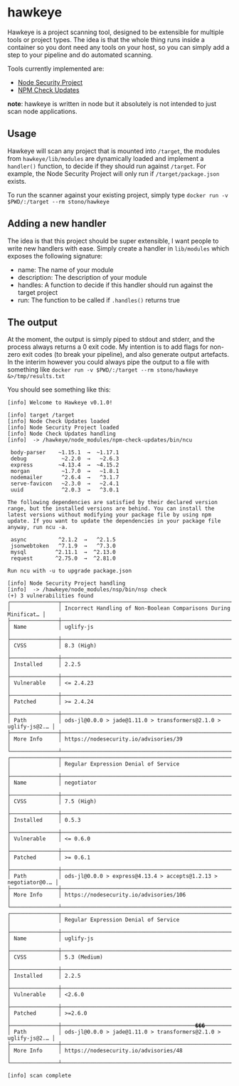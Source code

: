 # hawkeye
Hawkeye is a project scanning tool, designed to be extensible for multiple tools or project types.  The idea is that the whole thing runs inside a container so you dont need any tools on your host, so you can simply add a step to your pipeline and do automated scanning.

Tools currently implemented are:

  - [Node Security Project](https://github.com/nodesecurity/nsp)
  - [NPM Check Updates](https://github.com/tjunnone/npm-check-updates)

__note__: hawkeye is written in node but it absolutely is not intended to just scan node applications.

## Usage
Hawkeye will scan any project that is mounted into `/target`, the modules from `hawkeye/lib/modules` are dynamically loaded and implement a `handler()` function, to decide if they should run against `/target`.  For example, the Node Security Project will only run if `/target/package.json` exists.

To run the scanner against your existing project, simply type `docker run -v $PWD/:/target --rm stono/hawkeye`

## Adding a new handler
The idea is that this project should be super extensible, I want people to write new handlers with ease.  Simply create a handler in `lib/modules` which exposes the following signature:

  - name: The name of your module
  - description: The description of your module
  - handles: A function to decide if this handler should run against the target project
  - run: The function to be called if `.handles()` returns true

## The output
At the moment, the output is simply piped to stdout and stderr, and the process always returns a 0 exit code.  My intention is to add flags for non-zero exit codes (to break your pipeline), and also generate output artefacts.  In the interim however you could always pipe the output to a file with something like `docker run -v $PWD/:/target --rm stono/hawkeye &>/tmp/results.txt`

You should see something like this:
```
[info] Welcome to Hawkeye v0.1.0!

[info] target /target
[info] Node Check Updates loaded
[info] Node Security Project loaded
[info] Node Check Updates handling
[info]  -> /hawkeye/node_modules/npm-check-updates/bin/ncu

 body-parser    ~1.15.1  →  ~1.17.1
 debug           ~2.2.0  →   ~2.6.3
 express        ~4.13.4  →  ~4.15.2
 morgan          ~1.7.0  →   ~1.8.1
 nodemailer      ^2.6.4  →   ^3.1.7
 serve-favicon   ~2.3.0  →   ~2.4.1
 uuid            ^2.0.3  →   ^3.0.1

The following dependencies are satisfied by their declared version range, but the installed versions are behind. You can install the latest versions without modifying your package file by using npm update. If you want to update the dependencies in your package file anyway, run ncu -a.

 async          ^2.1.2  →   ^2.1.5
 jsonwebtoken   ^7.1.9  →   ^7.3.0
 mysql         ^2.11.1  →  ^2.13.0
 request       ^2.75.0  →  ^2.81.0

Run ncu with -u to upgrade package.json

[info] Node Security Project handling
[info]  -> /hawkeye/node_modules/nsp/bin/nsp check
(+) 3 vulnerabilities found
┌───────────────┬─────────────────────────────────────────────────────────────────┐
│               │ Incorrect Handling of Non-Boolean Comparisons During Minificat… │
├───────────────┼─────────────────────────────────────────────────────────────────┤
│ Name          │ uglify-js                                                       │
├───────────────┼─────────────────────────────────────────────────────────────────┤
│ CVSS          │ 8.3 (High)                                                      │
├───────────────┼─────────────────────────────────────────────────────────────────┤
│ Installed     │ 2.2.5                                                           │
├───────────────┼─────────────────────────────────────────────────────────────────┤
│ Vulnerable    │ <= 2.4.23                                                       │
├───────────────┼─────────────────────────────────────────────────────────────────┤
│ Patched       │ >= 2.4.24                                                       │
├───────────────┼─────────────────────────────────────────────────────────────────┤
│ Path          │ ods-jl@0.0.0 > jade@1.11.0 > transformers@2.1.0 > uglify-js@2.… │
├───────────────┼─────────────────────────────────────────────────────────────────┤
│ More Info     │ https://nodesecurity.io/advisories/39                           │
└───────────────┴─────────────────────────────────────────────────────────────────┘
┌───────────────┬─────────────────────────────────────────────────────────────────┐
│               │ Regular Expression Denial of Service                            │
├───────────────┼─────────────────────────────────────────────────────────────────┤
│ Name          │ negotiator                                                      │
├───────────────┼─────────────────────────────────────────────────────────────────┤
│ CVSS          │ 7.5 (High)                                                      │
├───────────────┼─────────────────────────────────────────────────────────────────┤
│ Installed     │ 0.5.3                                                           │
├───────────────┼─────────────────────────────────────────────────────────────────┤
│ Vulnerable    │ <= 0.6.0                                                        │
├───────────────┼─────────────────────────────────────────────────────────────────┤
│ Patched       │ >= 0.6.1                                                        │
├───────────────┼─────────────────────────────────────────────────────────────────┤
│ Path          │ ods-jl@0.0.0 > express@4.13.4 > accepts@1.2.13 > negotiator@0.… │
├───────────────┼─────────────────────────────────────────────────────────────────┤
│ More Info     │ https://nodesecurity.io/advisories/106                          │
└───────────────┴─────────────────────────────────────────────────────────────────┘
┌───────────────┬─────────────────────────────────────────────────────────────────┐
│               │ Regular Expression Denial of Service                            │
├───────────────┼─────────────────────────────────────────────────────────────────┤
│ Name          │ uglify-js                                                       │
├───────────────┼─────────────────────────────────────────────────────────────────┤
│ CVSS          │ 5.3 (Medium)                                                    │
├───────────────┼─────────────────────────────────────────────────────────────────┤
│ Installed     │ 2.2.5                                                           │
├───────────────┼─────────────────────────────────────────────────────────────────┤
│ Vulnerable    │ <2.6.0                                                          │
├───────────────┼─────────────────────────────────────────────────────────────────┤
│ Patched       │ >=2.6.0                                                         │
├───────────────┼──────────────────────────────────────────���──────────────────────┤
│ Path          │ ods-jl@0.0.0 > jade@1.11.0 > transformers@2.1.0 > uglify-js@2.… │
├───────────────┼─────────────────────────────────────────────────────────────────┤
│ More Info     │ https://nodesecurity.io/advisories/48                           │
└───────────────┴─────────────────────────────────────────────────────────────────┘

[info] scan complete
```

